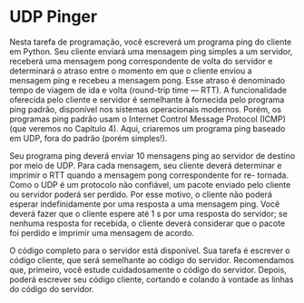 # UDP Pinger
Nesta tarefa de programação, você escreverá um programa ping do cliente em Python. Seu cliente enviará uma mensagem ping simples a um servidor, receberá uma mensagem pong correspondente de volta do servidor e determinará o atraso entre o momento em que o cliente enviou a mensagem ping e recebeu a mensagem pong. Esse atraso é denominado tempo de viagem de ida e volta (round-trip time — RTT). A funcionalidade oferecida pelo cliente e servidor é semelhante à fornecida pelo programa ping padrão, disponível nos sistemas operacionais modernos. Porém, os programas ping padrão usam o Internet Control Message Protocol (ICMP) (que veremos no Capítulo 4). Aqui, criaremos um programa ping baseado em UDP, fora do padrão (porém simples!).

Seu programa ping deverá enviar 10 mensagens ping ao servidor de destino por meio de UDP. Para cada mensagem, seu cliente deverá determinar e imprimir o RTT quando a mensagem pong correspondente for re- tornada. Como o UDP é um protocolo não confiável, um pacote enviado pelo cliente ou servidor poderá ser perdido. Por esse motivo, o cliente não poderá esperar indefinidamente por uma resposta a uma mensagem ping. Você deverá fazer que o cliente espere até 1 s por uma resposta do servidor; se nenhuma resposta for recebida, o cliente deverá considerar que o pacote foi perdido e imprimir uma mensagem de acordo.

O código completo para o servidor está disponível. Sua tarefa é escrever o código cliente, que será semelhante ao código do servidor. Recomendamos que, primeiro, você estude cuidadosamente o código do servidor. Depois, poderá escrever seu código cliente, cortando e colando à vontade as linhas do código do servidor.
